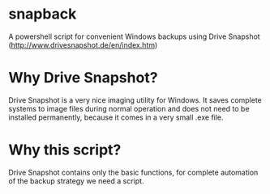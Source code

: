 snapback
========

A powershell script for convenient Windows backups using Drive Snapshot (http://www.drivesnapshot.de/en/index.htm)

Why Drive Snapshot?
===================

Drive Snapshot is a very nice imaging utility for Windows. It saves complete systems to image files during
normal operation and does not need to be installed permanently, because it comes in a very small .exe file.

Why this script?
================

Drive Snapshot contains only the basic functions, for complete automation of the backup strategy we need a script.
